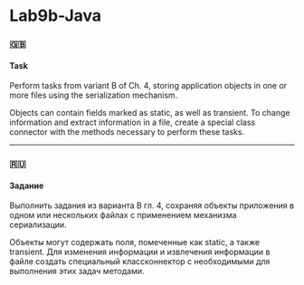 # Lab9b-Java
### **:uk:**

#### Task
Perform tasks from variant B of Ch. 4, storing application objects in one or more files using the serialization mechanism.

Objects can contain fields marked as static, as well as transient.
To change information and extract information in a file, create a special class connector with the methods necessary to perform these tasks.
___
### **:ru:**

#### Задание
Выполнить задания из варианта B гл. 4, сохраняя объекты приложения в одном или
нескольких файлах с применением механизма сериализации.

Объекты могут содержать поля, помеченные как static, а также transient.
Для изменения информации и извлечения информации в файле создать специальный классконнектор с необходимыми для выполнения этих задач методами.
